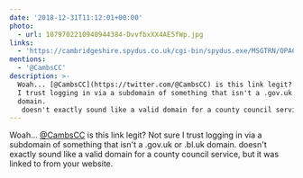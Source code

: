 ```yaml
---
date: '2018-12-31T11:12:01+00:00'
photo:
  - url: 1079702210940944384-DvvfbxXX4AE5fWp.jpg
links:
  - 'https://cambridgeshire.spydus.co.uk/cgi-bin/spydus.exe/MSGTRN/OPAC/LOGINB'
mentions:
  - '@CambsCC'
description: >-
  Woah... [@CambsCC](https://twitter.com/@CambsCC) is this link legit? Not sure
  I trust logging in via a subdomain of something that isn't a .gov.uk or .bl.uk
  domain.
   doesn't exactly sound like a valid domain for a county council service, but it was linked to from your website.
---
```

Woah... [@CambsCC](https://twitter.com/@CambsCC) is this link legit? Not sure I trust logging in via a subdomain of something that isn't a .gov.uk or .bl.uk domain.
 doesn't exactly sound like a valid domain for a county council service, but it was linked to from your website. 
